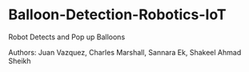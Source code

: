 # Balloon-Detection-Robotics-IoT
Robot Detects and Pop up Balloons

Authors:
Juan Vazquez, Charles Marshall, Sannara Ek, Shakeel Ahmad Sheikh

